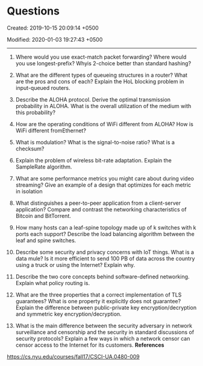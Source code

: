 # Questions

Created: 2019-10-15 20:09:14 +0500

Modified: 2020-01-03 19:27:43 +0500

---

1.  Where would you use exact-match packet forwarding? Where would you use longest-prefix? Whyis 2-choice better than standard hashing?

2.  What are the different types of queueing structures in a router? What are the pros and cons of each? Explain the HoL blocking problem in input-queued routers.

3.  Describe the ALOHA protocol. Derive the optimal transmission probability in ALOHA. What is the overall utilization of the medium with this probability?

4.  How are the operating conditions of WiFi different from ALOHA? How is WiFi different fromEthernet?

5.  What is modulation? What is the signal-to-noise ratio? What is a checksum?

6.  Explain the problem of wireless bit-rate adaptation. Explain the SampleRate algorithm.

7.  What are some performance metrics you might care about during video streaming? Give an example of a design that optimizes for each metric in isolation

8.  What distinguishes a peer-to-peer application from a client-server application? Compare and contrast the networking characteristics of Bitcoin and BitTorrent.

9.  How many hosts can a leaf-spine topology made up of k switches with k ports each support? Describe the load balancing algorithm between the leaf and spine switches.

10. Describe some security and privacy concerns with IoT things. What is a data mule? Is it more efficient to send 100 PB of data across the country using a truck or using the Internet? Explain why.

11. Describe the two core concepts behind software-defined networking. Explain what policy routing is.

12. What are the three properties that a correct implementation of TLS guarantees? What is one property it explicitly does not guarantee? Explain the difference between public-private key encryption/decryption and symmetric key encryption/decryption.

13. What is the main difference between the security adversary in network surveillance and censorship and the security in standard discussions of security protocols? Explain a few ways in which a network censor can censor access to the Internet for its customers.
**References**

<https://cs.nyu.edu/courses/fall17/CSCI-UA.0480-009>
